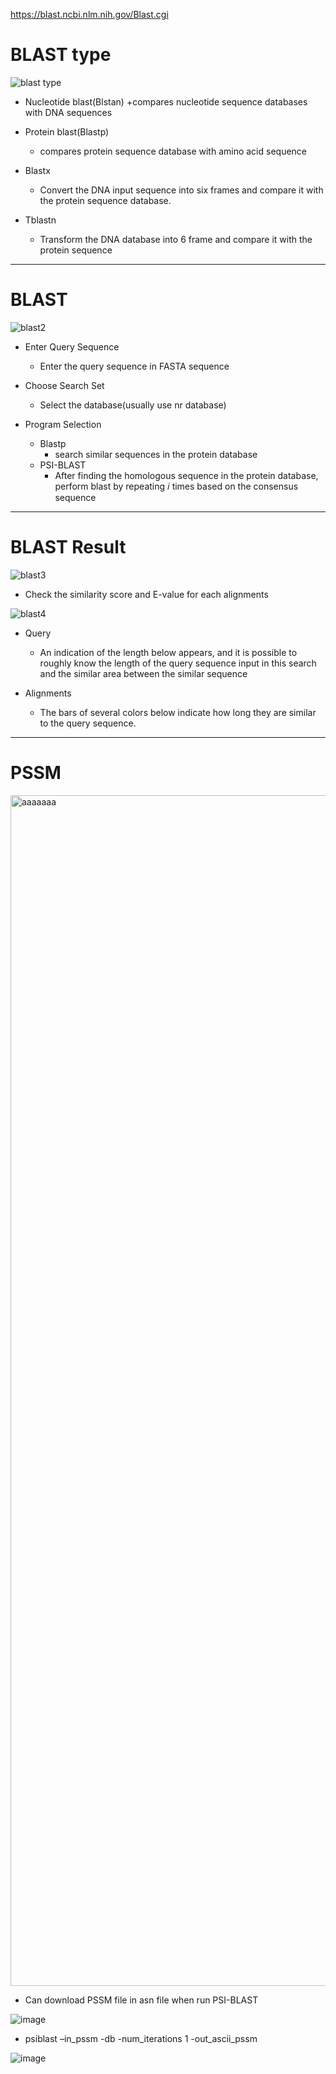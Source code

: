 https://blast.ncbi.nlm.nih.gov/Blast.cgi




# BLAST type

![blast type](https://user-images.githubusercontent.com/80435292/155930873-8042f9c6-e2ac-4014-8d68-c393e6c04942.png)

+ Nucleotide blast(Blstan)
  +compares nucleotide sequence databases with DNA sequences 
  
+ Protein blast(Blastp)
  + compares protein sequence database with amino acid sequence
  
+ Blastx
  + Convert the DNA input sequence into six frames and compare it with the protein sequence database.
  
+ Tblastn
  + Transform the DNA database into 6 frame and compare it with the protein sequence


------------------------
# BLAST

![blast2](https://user-images.githubusercontent.com/80435292/155930875-161351fe-d712-430c-80ee-1633de74b7a6.png)

+ Enter Query Sequence
  + Enter the query sequence in FASTA sequence

+ Choose Search Set
  + Select the database(usually use nr database)

+ Program Selection
  + Blastp
    + search similar sequences in the protein database
  + PSI-BLAST 
    + After finding the homologous sequence in the protein database, perform blast by repeating 𝑖 times based on the consensus sequence




----------------------------------

# BLAST Result


![blast3](https://user-images.githubusercontent.com/80435292/155930879-05dc116d-579c-418a-b278-d4c086bd30d1.png)

+ Check the similarity score and E-value for each alignments


![blast4](https://user-images.githubusercontent.com/80435292/155930880-4c9d5470-589e-4b45-89a6-07c470389950.png)


+ Query
  + An indication of the length below appears, and it is possible to roughly know the length of the query sequence input in this search and the similar area between the similar sequence

+ Alignments
  + The bars of several colors below indicate how long they are similar to the query sequence.


-------------------------------

# PSSM

<img width="1905" alt="aaaaaaa" src="https://user-images.githubusercontent.com/80435292/156296053-f27de013-c83b-483c-83b7-0ad15e4e68b3.png">


+ Can download PSSM file in asn file when run PSI-BLAST

![image](https://user-images.githubusercontent.com/80435292/156295545-407f68d6-6f54-47db-8946-4ee20010f930.png)

+ psiblast –in_pssm <path to your checkpoint.asn> -db <any db> -num_iterations 1 -out_ascii_pssm <output file name>


![image](https://user-images.githubusercontent.com/80435292/156295562-7b46ce68-19c4-4d5a-9fa9-58cca486cd3d.png)

